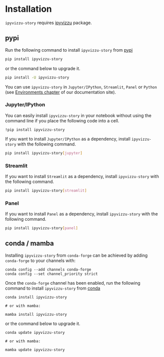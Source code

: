 # Installation

`ipyvizzu-story` requires [ipyvizzu](https://pypi.org/project/ipyvizzu) package.

## pypi

Run the following command to install `ipyvizzu-story` from [pypi](https://pypi.org/project/ipyvizzu-story/)

```sh
pip install ipyvizzu-story
```

or the command below to upgrade it.

```sh
pip install -U ipyvizzu-story
```

You can use `ipyvizzu-story` in `Jupyter/IPython`, `Streamlit`, `Panel` or `Python` (see [Environments chapter](environments/index.md) of our documentation site).

### Jupyter/IPython

You can easily install `ipyvizzu-story` in your notebook without using the command line
if you place the following code into a cell.

```
!pip install ipyvizzu-story
```

If you want to install `Jupyter/IPython` as a dependency, install `ipyvizzu-story` with the following command.

```sh
pip install ipyvizzu-story[jupyter]
```

### Streamlit

If you want to install `Streamlit` as a dependency, install `ipyvizzu-story` with the following command.

```sh
pip install ipyvizzu-story[streamlit]
```

### Panel

If you want to install `Panel` as a dependency, install `ipyvizzu-story` with the following command.

```sh
pip install ipyvizzu-story[panel]
```

## conda / mamba

Installing `ipyvizzu-story` from `conda-forge` can be achieved by adding `conda-forge` to your channels with:

```
conda config --add channels conda-forge
conda config --set channel_priority strict
```

Once the `conda-forge` channel has been enabled,
run the following command to install `ipyvizzu-story` from [conda](https://anaconda.org/conda-forge/ipyvizzu-story/)

```
conda install ipyvizzu-story

# or with mamba:

mamba install ipyvizzu-story
```

or the command below to upgrade it.

```
conda update ipyvizzu-story

# or with mamba:

mamba update ipyvizzu-story
```
